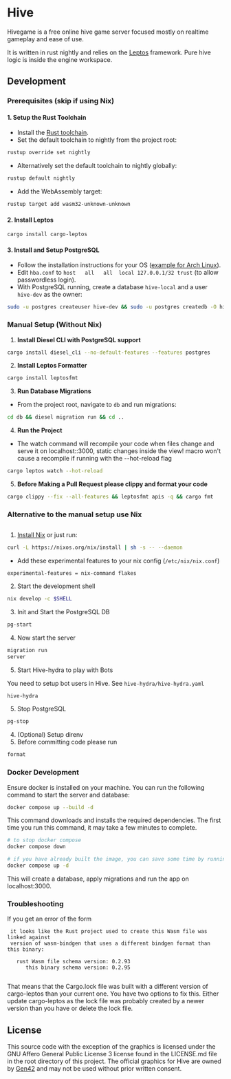 # Hive

Hivegame is a free online hive game server focused mostly on realtime gameplay and ease of use.

It is written in rust nightly and relies on the [Leptos](https://leptos.dev/) framework. Pure hive logic is inside the engine workspace.

## Development

### Prerequisites (skip if using Nix)

#### 1. Setup the Rust Toolchain
- Install the [Rust toolchain](https://www.rust-lang.org/tools/install).
- Set the default toolchain to nightly from the project root:
```sh
rustup override set nightly
```
- Alternatively set the default toolchain to nightly globally:
```sh 
rustup default nightly
```
- Add the WebAssembly target:
```sh
rustup target add wasm32-unknown-unknown
```

#### 2. Install Leptos
```sh
cargo install cargo-leptos
```

#### 3. Install and Setup PostgreSQL
- Follow the installation instructions for your OS ([example for Arch Linux](https://wiki.archlinux.org/title/PostgreSQL)).
- Edit `hba.conf` to `host   all   all  local 127.0.0.1/32 trust` (to allow passwordless login).
- With PostgreSQL running, create a database `hive-local` and a user `hive-dev` as the owner:
```sh
sudo -u postgres createuser hive-dev && sudo -u postgres createdb -O hive-dev hive-local
```

### Manual Setup (Without Nix)

1. **Install Diesel CLI with PostgreSQL support**
```sh
cargo install diesel_cli --no-default-features --features postgres
```
2. **Install Leptos Formatter**
```sh
cargo install leptosfmt
```
3. **Run Database Migrations**
- From the project root, navigate to `db` and run migrations:
```sh
cd db && diesel migration run && cd ..
```
4. **Run the Project**
- The watch command will recompile your code when files change and serve it on localhost::3000, static changes inside the view! macro won't cause a recompile if running with the --hot-reload flag
```sh
cargo leptos watch --hot-reload
```
5. **Before Making a Pull Request please clippy and format your code**
```sh
cargo clippy --fix --all-features && leptosfmt apis -q && cargo fmt
```     

### Alternative to the manual setup use Nix

## 

1. [Install Nix](https://nix.dev/install-nix.html) or just run:
```sh
curl -L https://nixos.org/nix/install | sh -s -- --daemon
```
- Add these experimental features to your nix config (`/etc/nix/nix.conf`)
```
experimental-features = nix-command flakes
```
2. Start the development shell
```sh
nix develop -c $SHELL
```
3. Init and Start the PostgreSQL DB
``` sh
pg-start
```

4. Now start the server
```sh
migration run
server
```
5. Start Hive-hydra to play with Bots

You need to setup bot users in Hive. See `hive-hydra/hive-hydra.yaml`

```sh
hive-hydra
```

5. Stop PostgreSQL
``` sh
pg-stop
```

4. (Optional) Setup direnv
5. Before committing code please run
```sh
format
```


### Docker Development

Ensure docker is installed on your machine. You can run the following command to start the server and database:

```sh
docker compose up --build -d
```

This command downloads and installs the required dependencies. The first time you run this command, it may take a few minutes to complete.

```sh
# to stop docker compose
docker compose down

# if you have already built the image, you can save some time by running without the build flag:
docker compose up -d
```

This will create a database, apply migrations and run the app on localhost:3000.

### Troubleshooting

If you get an error of the form
```
 it looks like the Rust project used to create this Wasm file was linked against
 version of wasm-bindgen that uses a different bindgen format than this binary:
 
   rust Wasm file schema version: 0.2.93
      this binary schema version: 0.2.95
 
```
That means that the Cargo.lock file was built with a different version of cargo-leptos than your current one.
You have two options to fix this. 
Either update cargo-leptos as the lock file was probably created by a newer version than you have or delete the lock file.

## License
This source code with the exception of the graphics is licensed under the GNU
Affero General Public License 3 license found in the LICENSE.md file in the
root directory of this project.
The official graphics for Hive are owned by [Gen42](https://gen42.com/) and may
not be used without prior written consent.
